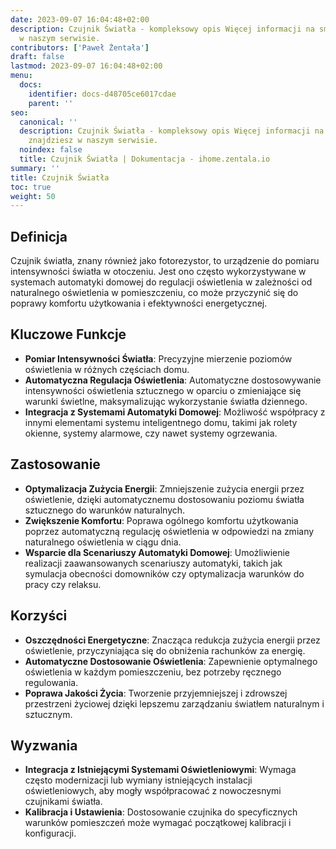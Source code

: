 ```yaml
---
date: 2023-09-07 16:04:48+02:00
description: Czujnik Światła - kompleksowy opis Więcej informacji na smart home znajdziesz
  w naszym serwisie.
contributors: ['Paweł Żentała']
draft: false
lastmod: 2023-09-07 16:04:48+02:00
menu:
  docs:
    identifier: docs-d48705ce6017cdae
    parent: ''
seo:
  canonical: ''
  description: Czujnik Światła - kompleksowy opis Więcej informacji na smart home
    znajdziesz w naszym serwisie.
  noindex: false
  title: Czujnik Światła | Dokumentacja - ihome.zentala.io
summary: ''
title: Czujnik Światła
toc: true
weight: 50
---
```



## Definicja

Czujnik światła, znany również jako fotorezystor, to urządzenie do pomiaru intensywności światła w otoczeniu. Jest ono często wykorzystywane w systemach automatyki domowej do regulacji oświetlenia w zależności od naturalnego oświetlenia w pomieszczeniu, co może przyczynić się do poprawy komfortu użytkowania i efektywności energetycznej.

## Kluczowe Funkcje

- **Pomiar Intensywności Światła**: Precyzyjne mierzenie poziomów oświetlenia w różnych częściach domu.
- **Automatyczna Regulacja Oświetlenia**: Automatyczne dostosowywanie intensywności oświetlenia sztucznego w oparciu o zmieniające się warunki świetlne, maksymalizując wykorzystanie światła dziennego.
- **Integracja z Systemami Automatyki Domowej**: Możliwość współpracy z innymi elementami systemu inteligentnego domu, takimi jak rolety okienne, systemy alarmowe, czy nawet systemy ogrzewania.

## Zastosowanie

- **Optymalizacja Zużycia Energii**: Zmniejszenie zużycia energii przez oświetlenie, dzięki automatycznemu dostosowaniu poziomu światła sztucznego do warunków naturalnych.
- **Zwiększenie Komfortu**: Poprawa ogólnego komfortu użytkowania poprzez automatyczną regulację oświetlenia w odpowiedzi na zmiany naturalnego oświetlenia w ciągu dnia.
- **Wsparcie dla Scenariuszy Automatyki Domowej**: Umożliwienie realizacji zaawansowanych scenariuszy automatyki, takich jak symulacja obecności domowników czy optymalizacja warunków do pracy czy relaksu.

## Korzyści

- **Oszczędności Energetyczne**: Znacząca redukcja zużycia energii przez oświetlenie, przyczyniająca się do obniżenia rachunków za energię.
- **Automatyczne Dostosowanie Oświetlenia**: Zapewnienie optymalnego oświetlenia w każdym pomieszczeniu, bez potrzeby ręcznego regulowania.
- **Poprawa Jakości Życia**: Tworzenie przyjemniejszej i zdrowszej przestrzeni życiowej dzięki lepszemu zarządzaniu światłem naturalnym i sztucznym.

## Wyzwania

- **Integracja z Istniejącymi Systemami Oświetleniowymi**: Wymaga często modernizacji lub wymiany istniejących instalacji oświetleniowych, aby mogły współpracować z nowoczesnymi czujnikami światła.
- **Kalibracja i Ustawienia**: Dostosowanie czujnika do specyficznych warunków pomieszczeń może wymagać początkowej kalibracji i konfiguracji.
